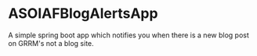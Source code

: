 # ASOIAFBlogAlertsApp
A simple spring boot app which notifies you when there is a new blog post on GRRM's not a blog site.
